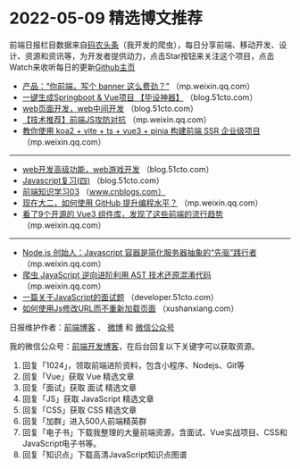 # 2022-05-09 精选博文推荐

前端日报栏目数据来自[码农头条](https://toutiao.qdkfweb.cn/)（我开发的爬虫），每日分享前端、移动开发、设计、资源和资讯等，为开发者提供动力，点击Star按钮来关注这个项目，点击Watch来收听每日的更新[Github主页](https://github.com/kujian/frontendDaily)
* [产品：“你前端，写个 banner 这么费劲？”](https://mp.weixin.qq.com/s?__biz=MzI0MzIyMDM5Ng==&mid=2649845557&idx=1&sn=cfebf1e91886c70ca86a7384a4ef0b5a) （mp.weixin.qq.com）
* [一键生成Springboot &amp; Vue项目 【毕设神器】](https://blog.51cto.com/u_14145398/5281977) （blog.51cto.com）
* [web页面开发，web中间开发](https://blog.51cto.com/u_15625076/5281625) （blog.51cto.com）
* [【技术推荐】前端JS攻防对抗](https://mp.weixin.qq.com/s?__biz=MzI4NjE2NjgxMQ==&mid=2650260772&idx=1&sn=f4053953847476700cc698de18efb87d) （mp.weixin.qq.com）
* [教你使用 koa2 + vite + ts + vue3 + pinia 构建前端 SSR 企业级项目](https://mp.weixin.qq.com/s?__biz=Mzg2NjUxOTM2Mg==&mid=2247495141&idx=1&sn=ef85065e532ef2650e28d8418b5c071b) （mp.weixin.qq.com）

***
* [web开发高级功能，web游戏开发](https://blog.51cto.com/u_15625076/5281555) （blog.51cto.com）
* [Javascript复习(四)](https://blog.51cto.com/u_13349380/5280053) （blog.51cto.com）
* [前端知识学习03](https://www.cnblogs.com/ma1998/p/16247620.html) （www.cnblogs.com）
* [现在大二，如何使用 GitHub 提升编程水平？](https://mp.weixin.qq.com/s?__biz=MzUxNjg4NDEzNA==&mid=2247512998&idx=1&sn=2daa1b3089b178b2d7a3f184822e21f8) （mp.weixin.qq.com）
* [看了9个开源的 Vue3 组件库，发现了这些前端的流行趋势](https://mp.weixin.qq.com/s?__biz=MzUzNjk5MTE1OQ==&mid=2247517550&idx=1&sn=e8f8eda1b599b661af51409d3f56cae7) （mp.weixin.qq.com）

***
* [Node.js 创始人：Javascript 容器是简化服务器抽象的“先驱”践行者](https://mp.weixin.qq.com/s?__biz=MjM5NTEwMTAwNg==&mid=2650264104&idx=1&sn=f7a055b5db51b7093a3852ace0b45b29) （mp.weixin.qq.com）
* [爬虫 JavaScript 逆向进阶利用 AST 技术还原混淆代码](https://mp.weixin.qq.com/s?__biz=Mzg3MjU3NzU1OA==&mid=2247509478&idx=1&sn=dfb5f280be38e30184b84b7e9b9034d6) （mp.weixin.qq.com）
* [一篇关于JavaScript的面试题](https://developer.51cto.com/article/708342.html) （developer.51cto.com）
* [如何使用Js修改URL而不重新加载页面](https://xushanxiang.com/js-modify-url-without-reload.html) （xushanxiang.com）

日报维护作者：[前端博客](https://qdkfweb.cn/) 、 [微博](http://weibo.com/kujian) 和 [微信公众号](https://open.weixin.qq.com/qr/code?username=caibaojian_com)

我的微信公众号：[前端开发博客](https://open.weixin.qq.com/qr/code?username=caibaojian_com)，在后台回复以下关键字可以获取资源。

1. 回复「1024」，领取前端进阶资料，包含小程序、Nodejs、Git等
2. 回复「Vue」获取 Vue 精选文章
3. 回复「面试」获取 面试 精选文章
4. 回复「JS」获取 JavaScript 精选文章
5. 回复「CSS」获取 CSS 精选文章
6. 回复「加群」进入500人前端精英群
7. 回复「电子书」下载我整理的大量前端资源，含面试、Vue实战项目、CSS和JavaScript电子书等。
8. 回复「知识点」下载高清JavaScript知识点图谱